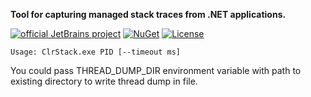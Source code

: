 **Tool for capturing managed stack traces from .NET applications.**

[![official JetBrains project](http://jb.gg/badges/official.svg)](https://confluence.jetbrains.com/display/ALL/JetBrains+on+GitHub) [![NuGet](https://img.shields.io/nuget/v/ClrStack.svg)](https://www.nuget.org/packages/ClrStack/) [![License](https://img.shields.io/badge/license-MIT-blue.svg)](LICENSE.md)

```Usage: ClrStack.exe PID [--timeout ms]```

You could pass THREAD_DUMP_DIR environment variable with path to existing directory to write thread dump in file.
